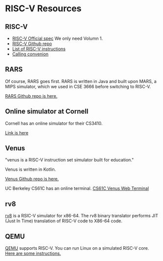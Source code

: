 # RISC-V Resources

## RISC-V 

* [RISC-V Official spec](https://riscv.org/technical/specifications/) 
We only need Volumn 1.
* [RISC-V Github repo](https://github.com/riscv/riscv-isa-manual)
* [List of RISC-V instructions](https://msyksphinz-self.github.io/riscv-isadoc/html/index.html)
* [Calling convenion](https://github.com/riscv/riscv-elf-psabi-doc/blob/master/riscv-elf.md)

## RARS

Of course, RARS goes first. RARS is written in Java and built upon MARS, 
a MIPS simulator, which we used in CSE 3666 before switching to RISC-V.

[RARS Github repo is here.](https://github.com/TheThirdOne/rars)


## Online simulator at Cornell

Cornell has an online simulator for their CS3410. 

[Link is here](https://www.cs.cornell.edu/courses/cs3410/2019sp/riscv/interpreter/) 

## Venus

"venus is a RISC-V instruction set simulator built for education."

Venus is written in Kotlin.

[Venus Github repo is here.](https://github.com/kvakil/venus)

UC Berkeley CS61C has an online terminal. 
[CS61C Venus Web Terminal](https://venus.cs61c.org/)

## rv8

[rv8](https://michaeljclark.github.io/) is a RSIC-V simulator for x86-64.  The
rv8 binary translator performs JIT (Just In Time) translation of RISC-V code to
X86-64 code.

## QEMU

[QEMU](https://wiki.qemu.org/Documentation/Platforms/RISCV) supports RISC-V.
You can run Linux on a simulated RISC-V core. 
[Here are some instructions.](https://risc-v-getting-started-guide.readthedocs.io/en/latest/linux-qemu.html)

